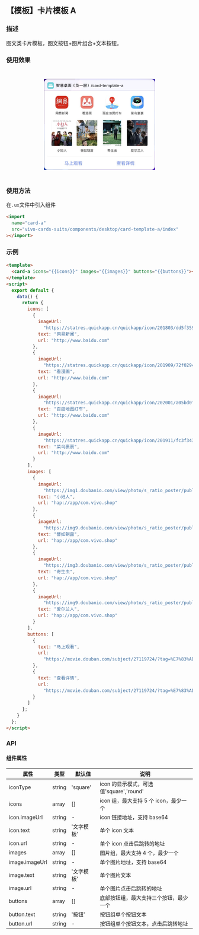 ## 【模板】卡片模板 A

### 描述

图文类卡片模板，图文按钮+图片组合+文本按钮。

### 使用效果

<div style="text-align: center;margin: 40px;">
<img src="../../assets/desktop-template-a.png" style="width:300px" alt="template-a"/>
</div>

### 使用方法

在`.ux`文件中引入组件

```html
<import
  name="card-a"
  src="vivo-cards-suits/components/desktop/card-template-a/index"
></import>
```

### 示例

```html
<template>
  <card-a icons="{{icons}}" images="{{images}}" buttons="{{buttons}}"></card-a>
</template>
<script>
  export default {
    data() {
      return {
        icons: [
          {
            imageUrl:
              "https://statres.quickapp.cn/quickapp/icon/201803/dd5f359e/f4e9449535a1e2141eda5a063c028bff.png",
            text: "网易新闻",
            url: "http://www.baidu.com"
          },
          {
            imageUrl:
              "https://statres.quickapp.cn/quickapp/icon/201909/72f02942/e3a0e7c80c26eff2765e74450585a0dc.png",
            text: "看漫画",
            url: "http://www.baidu.com"
          },
          {
            imageUrl:
              "https://statres.quickapp.cn/quickapp/icon/202001/a05bd0fb/d60d379bcba70a33119e9f74079f37c0.png",
            text: "百度地图打车",
            url: "http://www.baidu.com"
          },
          {
            imageUrl:
              "https://statres.quickapp.cn/quickapp/icon/201911/fc3f343a/55892ef474922a4996bf2b7fe759e983.png",
            text: "菜鸟裹裹",
            url: "http://www.baidu.com"
          }
        ],
        images: [
          {
            imageUrl:
              "https://img1.doubanio.com/view/photo/s_ratio_poster/public/p2575325937.jpg",
            text: "小妇人",
            url: "hap://app/com.vivo.shop"
          },
          {
            imageUrl:
              "https://img9.doubanio.com/view/photo/s_ratio_poster/public/p2569332465.jpg",
            text: "譬如朝露",
            url: "hap://app/com.vivo.shop"
          },
          {
            imageUrl:
              "https://img3.doubanio.com/view/photo/s_ratio_poster/public/p2561439800.jpg",
            text: "寄生虫",
            url: "hap://app/com.vivo.shop"
          },
          {
            imageUrl:
              "https://img9.doubanio.com/view/photo/s_ratio_poster/public/p2568902055.jpg",
            text: "爱尔兰人",
            url: "hap://app/com.vivo.shop"
          }
        ],
        buttons: [
          {
            text: "马上观看",
            url:
              "https://movie.douban.com/subject/27119724/?tag=%E7%83%AD%E9%97%A8&from=gaia"
          },
          {
            text: "查看详情",
            url:
              "https://movie.douban.com/subject/27119724/?tag=%E7%83%AD%E9%97%A8&from=gaia"
          }
        ]
      };
    }
  };
</script>
```

### API

#### 组件属性

| 属性           | 类型   | 默认值     | 说明                                    |
| -------------- | ------ | ---------- | --------------------------------------- |
| iconType       | string | 'square'   | icon 的显示模式，可选值'square','round' |
| icons          | array  | []         | icon 组，最大支持 5 个 icon，最少一个   |
| icon.imageUrl  | string | -          | icon 链接地址，支持 base64              |
| icon.text      | string | '文字模板' | 单个 icon 文本                          |
| icon.url       | string | -          | 单个 icon 点击后跳转的地址              |
| images         | array  | []         | 图片组，最大支持 4 个，最少一个         |
| image.imageUrl | string | -          | 单个图片地址，支持 base64               |
| image.text     | string | '文字模板' | 单个图片文本                            |
| image.url      | string | -          | 单个图片点击后跳转的地址                |
| buttons        | array  | []         | 底部按钮组，最大支持三个按钮，最少一个  |
| button.text    | string | '按钮'     | 按钮组单个按钮文本                      |
| button.url     | string | -          | 按钮组单个按钮文本，点击后跳转地址      |
